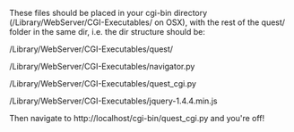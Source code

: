 These files should be placed in your cgi-bin directory
(/Library/WebServer/CGI-Executables/ on OSX), with the rest of the quest/
folder in the same dir, i.e. the dir structure should be:

/Library/WebServer/CGI-Executables/quest/

/Library/WebServer/CGI-Executables/navigator.py

/Library/WebServer/CGI-Executables/quest\_cgi.py

/Library/WebServer/CGI-Executables/jquery-1.4.4.min.js

Then navigate to http://localhost/cgi-bin/quest\_cgi.py and you're off!

